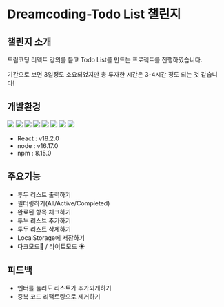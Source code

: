 # Dreamcoding-Todo List 챌린지

## 챌린지 소개

드림코딩 리액트 강의를 듣고 Todo List를 만드는 프로젝트를 진행하였습니다.

기간으로 보면 3일정도 소요되었지만 총 투자한 시간은 3-4시간 정도 되는 것 같습니다!

## 개발환경

  <img src="https://img.shields.io/badge/HTML5-E34F26?style=flat-square&logo=html5&logoColor=white"/>
  <img src="https://img.shields.io/badge/CSS3-1572B6?style=flat-square&logo=css3&logoColor=white"/>
  <img src="https://img.shields.io/badge/JavaScript-F7DF1E?style=flat-square&logo=javascript&logoColor=black"/>
  <img src="https://img.shields.io/badge/React-61DAFB?style=flat-square&logo=React&logoColor=black"/>
  <img src="https://img.shields.io/badge/Node.js-339933?style=flat-square&logo=Node.js&logoColor=white"/>
  <img src="https://img.shields.io/badge/GitHub-181717?style=flat-square&logo=GitHub&logoColor=white"/>
  <img src="https://img.shields.io/badge/Git-F05032?style=flat-square&logo=git&logoColor=white"/>
  <img src="https://img.shields.io/badge/Visual Studio Code-007ACC?style=flat-square&logo=Visual Studio Code&logoColor=white"/>

- React : v18.2.0
- node : v16.17.0
- npm : 8.15.0

## 주요기능

- 투두 리스트 출력하기
- 필터링하기(All/Active/Completed)
- 완료된 항목 체크하기
- 투두 리스트 추가하기
- 투두 리스트 삭제하기
- LocalStorage에 저장하기
- 다크모드🌙 / 라이트모드 ☀️

## 피드백

- 엔터를 눌러도 리스트가 추가되게하기
- 중복 코드 리팩토링으로 제거하기

